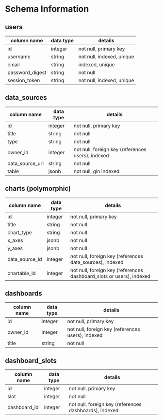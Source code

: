 # Schema Information

## users
column name     | data type | details
----------------|-----------|-----------------------
id              | integer   | not null, primary key
username        | string    | not null, indexed, unique
email           | string    | indexed, unique
password_digest | string    | not null
session_token   | string    | not null, indexed, unique

## data_sources
column name     | data type | details
----------------|-----------|----------------------
id              | integer   | not null, primary key
title           | string    | not null
type            | string    | not null
owner_id        | integer   | not null, foreign key (references users), indexed
data_source_url | string    | not null
table           | jsonb     | not null, gin indexed

## charts (polymorphic)
column name    | data type | details
---------------|-----------|-----------------------
id             | integer   | not null, primary key
title          | string    | not null
chart_type     | string    | not null
x_axes         | jsonb     | not null
y_axes         | jsonb     | not null
data_source_id | integer   | not null, foreign key (references data_sources), indexed
chartable_id   | integer   | not null, foreign key (references dashboard_slots or users), indexed

## dashboards
column name | data type | details
------------|-----------|-----------------------
id          | integer   | not null, primary key
owner_id    | integer   | not null, foreign key (references users), indexed
title       | string    | not null

## dashboard_slots
column name  | data type | details
-------------|-----------|-----------------------
id           | integer   | not null, primary key
slot         | integer   | not null
dashboard_id | integer   | not null, foreign key (references dashboards), indexed
